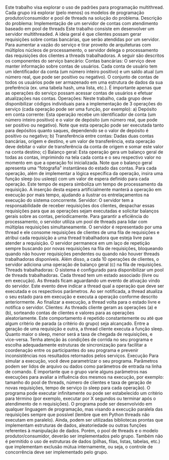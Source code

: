 Este trabalho visa explorar o uso de padrões para programação multithread. Cada grupo
irá explorar (pelo menos) os modelos de programação produtor/consumidor e pool de
threads na solução do problema.
Descrição do problema: Implementação de um servidor de contas com
atendimento baseado em pool de threads
Este trabalho consiste em desenvolver um servidor multithreaded. A ideia geral é que
clientes possam gerar requisições sobre contas bancárias, que serão atendidas por um
servidor. Para aumentar a vazão do serviço e tirar proveito de arquiteturas com múltiplos
núcleos de processamento, o servidor delega o processamento das requisições dos clientes
a threads trabalhadoras.
A seguir são descritos os componentes do serviço bancário:
Contas bancárias: O serviço deve manter informação sobre contas de usuários. Cada conta
de usuário tem um identificador da conta (um número inteiro positivo) e um saldo atual (um
número real, que pode ser positivo ou negativo).
O conjunto de contas de todos os usuários pode ser armazenado em uma estrutura de
dados da sua preferência (ex. uma tabela hash, uma lista, etc.). É importante apenas que as
operações do serviço possam acessar contas de usuários e efetuar atualizações nas
contas.
Operações: Neste trabalho, cada grupo deve disponibilizar códigos individuais para a
implementação de 3 operações do serviço (cada operação pode ser uma função, por
exemplo):
a) Depósito em conta corrente: Esta operação recebe um identificador de conta (um
número inteiro positivo) e o valor de depósito (um número real, que pode ser positivo
ou negativo). Note que esta operação pode ser executada tanto para depósitos
quanto saques, dependendo se o valor de depósito é positivo ou negativo;
b) Transferência entre contas: Dadas duas contas bancárias, origem e destino, e um
valor de transferência, esta operação deve debitar o valor de transferência da conta
de origem e somar este valor na conta destino;
c) Balanço geral: Esta operação gera um balanço geral de todas as contas, imprimindo
na tela cada conta e o seu respectivo valor no momento em que a operação foi
inicializada. Note que o balanço geral apresenta uma “fotografia” instantânea do
estado das contas.
Para cada operação, além de implementar a lógica específica da operação, insira uma
função sleep (ou usleep) com um valor de espera definido para cada operação. Este tempo
de espera simboliza um tempo de processamento da requisição. A inserção desta espera
artificialmente manterá a operação em execução por mais tempo, ajudando a ilustrar os
entrelaçamentos na execução do sistema concorrente.
Servidor: O servidor tem a responsabilidade de receber requisições dos clientes, despachar
essas requisições para que as operações sejam executadas e solicitar balanços gerais
sobre as contas, periodicamente. Para garantir a eficiência do processamento, o servidor
utiliza um pool de threads para lidar com múltiplas requisições simultaneamente.
O servidor é representado por uma thread e ele consome requisições de clientes de uma fila
de requisições e atribui cada requisição a uma thread trabalhadora que esteja livre para
atender a requisição. O servidor permanece em um laço de repetição sempre buscando por
novas requisições na fila de requisições, bloqueando quando não houver requisições
pendentes ou quando não houver threads trabalhadoras disponíveis. Além disso, a cada 10
operações de clientes, o servidor adiciona uma operação de balanço geral (c) na fila de
requisições.
Threads trabalhadoras: O sistema é configurado para disponibilizar um pool de threads
trabalhadoras. Cada thread tem um estado associado (livre ou em execução). As threads
ficam aguardando um evento de ativação vindo do servidor. Este evento deve indicar a
thread qual a operação que deve ser executada e os respectivos parâmetros. Ao ser
notificada, a thread atualiza o seu estado para em execução e executa a operação
conforme descrito anteriormente. Ao finalizar a execução, a thread volta para o estado livre
e notifica o servidor.
Clientes: As threads cliente geram as operações (a) e (b), sorteando contas de clientes e
valores para as operações aleatoriamente. Este comportamento é repetido constantemente
ou até que algum critério de parada (a critério do grupo) seja alcançado. Entre a geração de
uma requisição e outra, a thread cliente executa a função sleep. Quanto maior o sleep,
menor será a taxa de chegada de requisições, e vice-versa.
Tenha atenção às condições de corrida no seu programa e escolha adequadamente
estruturas de sincronização para facilitar a coordenação entre os participantes do seu
programa e prevenir inconsistências nos resultados retornados pelos serviços.
Execução
Para simular a execução, você deve parametrizar o seu programa. Parâmetros podem ser
lidos de arquivo ou dados como parâmetros de entrada na linha de comando. É importante
que o grupo varie alguns parâmetros nas execuções para avaliar a influência dos mesmos
na execução, por exemplo: tamanho do pool de threads, número de clientes e taxa de
geração de novas requisições, tempo de serviço (o sleep para cada operação). O programa
pode executar infinitamente ou pode ser estabelecido um critério para término (por exemplo,
executar por X segundos ou terminar após o atendimento de n requisições).
O programa pode ser desenvolvido em qualquer linguagem de programação, mas visando a
execução paralela das requisições sempre que possível (lembre que em Python threads
não executam em paralelo). Ainda, podem ser utilizadas bibliotecas prontas que
implementam estruturas de dados, aleatoriedade ou outras funções referentes à
manipulação de dados. Porém, o pool de threads e o modelo produtor/consumidor, deverão
ser implementados pelo grupo. Também não é permitido o uso de estruturas de dados
(pilhas, filas, listas, tabelas, etc.) que implementam exclusão mútua internamente, ou seja, o
controle de concorrência deve ser implementado pelo grupo.

